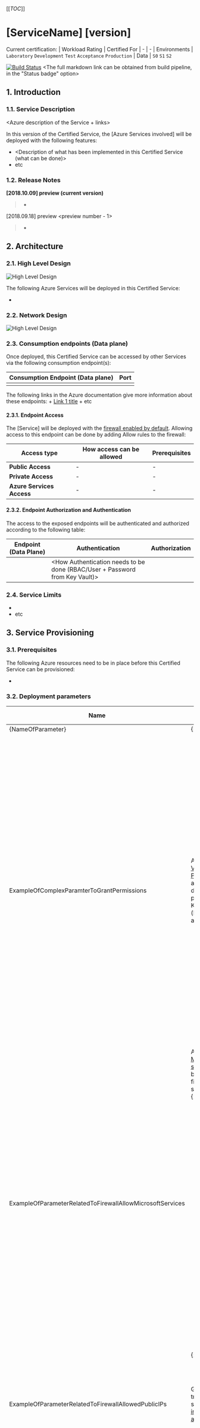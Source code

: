[[_TOC_]]

# [ServiceName] [version]

Current certification:
| Workload Rating | Certified For
| - | -
| Environments | `Laboratory` `Development` `Test` `Acceptance` `Production`
| Data | `S0` `S1` `S2`

[![Build Status](https://dev.azure.com/arq-des-repsol/CloudCompetenceCenter/_apis/build/status/Yaml/[ServiceName][version]?branchName=master)](https://dev.azure.com/arq-des-repsol/CloudCompetenceCenter/_build/latest?definitionId=xxx&branchName=master) <The full markdown link can be obtained from build pipeline, in the "Status badge" option>

## 1. Introduction

### 1.1. Service Description

<Azure description of the Service + links>

In this version of the Certified Service, the [Azure Services involved] will be deployed with the following features:

+ <Description of what has been implemented in this Certified Service (what can be done)>
+ etc

### 1.2. Release Notes

**[2018.10.09] <Certified Service Name> <Version> preview <preview number> (current version)**

> + <What has been implemented>

[2018.09.18] <Certified Service Name> <Version> preview <preview number - 1>

> + <What has been implemented>

## 2. Architecture

### 2.1. High Level Design

![High Level Design](<Link to High Level Diagram>)

The following Azure Services will be deployed in this Certified Service:

+ <Azure Services and link>

### 2.2. Network Design

![High Level Design](<Link to Network Diagram>)

### 2.3. Consumption endpoints (Data plane)

Once deployed, this Certified Service can be accessed by other Services via the following consumption endpoint(s):

| Consumption Endpoint (Data plane) | Port
| - | -
| <URL of the exposed Consumption endpoint> | <Port>

The following links in the Azure documentation give more information about these endpoints:
    + [Link 1 title](link-1)
    + etc

#### 2.3.1. Endpoint Access

The [Service] will be deployed with the [firewall enabled by default](link-to-firewall-related-documentation). Allowing access to this endpoint can be done by adding Allow rules to the firewall:

| Access type | How access can be allowed | Prerequisites
| - | - | -
| **Public Access** | - | -
| **Private Access** | - | -
| **Azure Services Access** | - | -

#### 2.3.2. Endpoint Authorization and Authentication

The access to the exposed endpoints will be authenticated and authorized according to the following table:

| Endpoint (Data Plane) | Authentication | Authorization
| - | - | -
| <URL of the consumption endpoint> | <How Authentication needs to be done (RBAC/User + Password from Key Vault)> | <How Authorization can be granted>

### 2.4. Service Limits

+ <What cannot be done in this version of the service>
+ etc

## 3. Service Provisioning

### 3.1. Prerequisites

The following Azure resources need to be in place before this Certified Service can be provisioned:

+ <Prerequisite>

### 3.2. Deployment parameters

| Name | Description | Type | Is mandatory | Default Value | Allowed Values | Limits | Schema | Notes
| - | - | - | - | - | - | - | - | -
| {NameOfParameter} | {Description} | {string | boolean | string[] | hashtable[] | etc } | {yes | no} | `{defaultvalue}` | `{value1}`, `{value2}`, `{etc}` | {Limits} | {Schema} | {Notes}
| ExampleOfComplexParamterToGrantPermissions | A list of [Key Vault Access Policies](https://docs.microsoft.com/en-us/azure/key-vault/key-vault-secure-your-key-vault#key-vault-access-policies) that will allow to grant data plane permissions on Key Vault Items (keys, secrets and certificates) | hashtable[] | no | - | - | - | Each element of the array is a hashtable that must meet the following schema: {::nomarkdown}<ul><li>**`"objectId"`**' : '*`"string"`*. The Email, Display Name or Object Id of the Azure AD principal to be granted with permissions</li><li>**`"permissions"`**`:`*`{hashtable}`*. A hashtable with the following elements:<ul><li>**`"keys"`**`:`*`"string"`*. The permissions to be granted to the [Key Vault keys](https://docs.microsoft.com/en-us/azure/key-vault/about-keys-secrets-and-certificates#key-access-control) (`get`, `list`, `update`, `create`, `import`, `delete`, `recover`, `backup`, `restore`, `decrypt`, `encrypt`, `unwrapKey`, `wrapKey`, `verify`, `sign`, `purge`, `all`)</li><li>**`"secrets"`**`:`*`"string"`*. The permissions to be granted to the [Key Vault secrets](https://docs.microsoft.com/en-us/azure/key-vault/about-keys-secrets-and-certificates#secret-access-control) (`get`, `list`, `set`, `delete`, `recover`, `backup`, `restore`, `purge`, `all`)</li><li>**`"certificates"`**`:`*`"string"`*. The permissions to be granted to the [Key Vault certificates](https://docs.microsoft.com/en-us/azure/key-vault/about-keys-secrets-and-certificates#certificate-access-control) (`get`, `list`, `update`, `create`, `import`, `delete`, `recover`, `backup`, `restore`, `managecontacts`, `manageissuers`, `getissuers`, `listissuers`, `setissuers`, `deleteissuers`, `purge`, `all`)</li><li>**`"storage"`**`:`*`"string"`*. The permissions to be granted to the [Managed Storage Account](https://docs.microsoft.com/en-us/azure/key-vault/about-keys-secrets-and-certificates#storage-account-access-control) (`get`, `list`, `update`, `delete`, `recover`, `backup`, `restore`, `set`, `regeneratekey`, `getsas`, `listsas`, `deletesas`, `setsas`, `purge`)</li></ul></li></ul>{:/} | E.g. of valid value: `[{"objectId" : "r.lopez@servexternos.repsol.com","permissions" : {"keys" : ["Get", "List"],"secrets" : ["Get","List"],"certificates" : ["Get","List"],"storage" : []}},{"objectId" : "4fc0433b-f6a1-4a90-b5f6-b59ac591d0f8","permissions" : {"keys" : ["Get","List"],"secrets" : ["List"],"certificates" : ["All"],"storage" : []}}]"`
| ExampleOfParameterRelatedToFirewallAllowMicrosoftServices | Allows [trusted Microsoft services](link-to-azure-documentation) to bypass the firewall.\nTrusted services include: {::nomarkdown}<ul><li>Azure Virtual Machine Deployment Service</li><li>Azure Resource Manager Template Deployment Service</li><li>Azure Disk Encryption volume encryption service</li><li>Azure Backup</li><li>Exchange Online</li><li>SharePoint Online</li><li>Azure Information Protection</li><li>Azure App Service: Web App</li><li>Azure SQL</li><li>Azure Storage</li><li>Azure Data Lake Storage</li></ul>{:/} | boolean | no | `false` | - | - | - | -
| ExampleOfParameterRelatedToFirewallAllowedPublicIPs | Grant access to traffic from specific public [internet IP address ranges](link-to-azure-documenation) | string[] | no | - | - | - | Each element of the array is a `string` that must meet one of the following formats: {::nomarkdown}<ul><li>Single IP (e.g. `"195.53.125.0"`)</li><li>CSV of IPs (e.g. `"195.53.125.0,195.53.125.120"`)</li><li>CIDR (e.g. `"195.53.125.0/24"`)</li><li>Range of IPs (e.g. `"195.55.119.5-195.55.119.60"`)</li></ul>{:/} | E.g. of valid value: `["195.53.125.0","195.53.125.0,195.53.125.120","195.53.125.0/24","195.55.119.5-195.55.119.60"]`
| ExampleOfParameterRelatedToFirewallAllowedSubnets | Grant access to traffic from specific [Azure virtual networks](link-to-azure-documentation) | hashtable[] | no | - | - | - | Each element of the array is a hashtable that must meet the following schema: {::nomarkdown}<ul><li>**`"VNetSubscriptionId"`**`:`*`"string"`*. The subscription of the Virtual Network to be allowed</li><li>**`"VNetResourceGroupName"`**`:`*`"string"`*. The Resource Group of the Virtual Network to be allowed</li><li>**`"VNetName"`**`:`*`"string"`*. The name of the Virtual Network to be allowed</li><li>**`"VNetSubnetName"`**`:`*`"string"`*. The name of the Subnet to be allowed</li></ul>{:/} | Prerrequisites: {::nomarkdown}<ul><li>The Virtual Network subnet must have the [`Azure Key Vault` service endpoint enabled](https://docs.microsoft.com/en-us/azure/virtual-network/virtual-network-service-endpoints-overview)</li><li>The Deployment Service principal must have the RBAC permission [`Microsoft.Network/JoinServicetoaSubnet` granted on the Virtual Network subnet](https://docs.microsoft.com/en-us/azure/role-based-access-control/resource-provider-operations#microsoftnetwork)</li></ul>{:/}E.g. of valid value: `[{"VNetSubscriptionId" : "0a25214f-ee52-483c-b96b-dc79f3227a6f","VNetResourceGroupName" : "EngineeringServiceTests","VNetName" : "testreleasevnet","VNetSubnetName" : "testreleasevnet",},{"VNetSubscriptionId" : "0a25214f-ee52-483c-b96b-dc79f3227a6f","VNetResourceGroupName" : "testsubnet10tests","VNetName" : "testvnet","VNetSubnetName" : "testsubvnet"}]`

The following parameters file serves as Schema for the parameters described in the table above

```json
JSON example parameters file
```

### 3.3. Outputs & Secrets

#### 3.3.1. Outputs

The following Outputs will be created as a result of Service Provisioning

| Output type | Variable default name | Parameter to customize the variable name | Schema | Description
| - | - | - | - | -
|  [Azure DevOps Release Variable](https://docs.microsoft.com/en-us/azure/devops/pipelines/release/variables?view=vsts&tabs=powershell#set-in-script) / Key Vault secret | CCCOutput-<serviceChars>-`{ServiceName}`-<variableDefaultName> | `ParameterName` | Comma-sepparated list of quoted IPs (e.g. `"192.168.2.1","10.0.0.2"`) | <Describe>

#### 3.3.2. Secrets

The following elements will be stored as Key Vault secrets

| Key Vault Name | Secret default name | Parameter to customize the secret name | Schema | Description
| - | - | - | - | -
`<ServiceName>`kv | CCCOutput-<serviceChars>-`<MySqlDatabaseName>`-<secretDefaultName> | `ParameterName` | Regular string (e.g. `Admin`) | Admin User of My SQL Server

### 3.4. Validated Use Cases

+ [[Use Case category] | [Use Case 1 title]](link-to-use-case-documentation-in-CCCSamples)
+ [[Use Case category] | [Use Case N title]](link-to-use-case-documentation-in-CCCSamples)

## 4. Service Decommissioning

### 4.1. Prerequisites

The following Azure resources need to be in place before this Certified Service can be decommissioned:

+ <Prerequisite>

### 4.2. Decommissioning parameters

| Name | Description | Type | Is mandatory | Default Value | Allowed Values | Limits | Schema | Notes
| - | - | - | - | - | - | - | - | -
| {NameOfParameter} | {Description} | {string | boolean | string[] | hashtable[] | etc } | {yes | no} | `{defaultvalue}` | `{value1}`, `{value2}`, `{etc}` | {Limits} | {Schema} | {Notes}

The following parameters file serves as Schema for the parameters described in the table above

```json
JSON example parameters file
```

## 5. Security Framework: Digital Case Responsibilities

### 5.1. Responsibilities for S0 rated workloads

The Digital Case must implement the following controls for S0 rated workloads. The rest of the controls are covered by using this Certified Service:

| ID | Control Name | How
| - | - | -
| F1 | IAM on all accounts and resources | <copy content of column 'Who is accountable' of Service Description document. If this control is not responsibility of the Digital Case, remove>
| F2 | Owner/cost tagging for all resources | <copy content of column 'Who is accountable' of Service Description document. If this control is not responsibility of the Digital Case, remove>
| F3 | Platform Audit Logs & Platform Security Monitoring | <copy content of column 'Who is accountable' of Service Description document. If this control is not responsibility of the Digital Case, remove>
| F4 | Monitor and assess updated CSP Service Terms and Audit Reports | <copy content of column 'Who is accountable' of Service Description document. If this control is not responsibility of the Digital Case, remove>
| F5 | Virus/Malware protection | <copy content of column 'Who is accountable' of Service Description document. If this control is not responsibility of the Digital Case, remove>
| F6 | CSP Public Names | <copy content of column 'Who is accountable' of Service Description document. If this control is not responsibility of the Digital Case, remove>

### 5.2. Responsibilities for S1 rated workloads

The Digital Case must implement the following controls for S1 rated workloads. The rest of the controls are covered by using this Certified Service:

| ID | Control Name | How
| - | - | -
| S1-1 | MFA on all user accounts | <copy content of column 'Who is accountable' of Service Description document. If this control is not responsibility of the Digital Case, remove>
| S1-2 | Infrastructure as code | <copy content of column 'Who is accountable' of Service Description document. If this control is not responsibility of the Digital Case, remove>
| S1-3 | Declarative configuration management | <copy content of column 'Who is accountable' of Service Description document. If this control is not responsibility of the Digital Case, remove>
| S1-4 (N1) | Control routing path and monitor outbound traffic from CSP Private to CSP Public and/or internet. | <copy content of column 'Who is accountable' of Service Description document. If this control is not responsibility of the Digital Case, remove>
| S1-4 (N2) | Control routing path and monitor outbound from CSP Private to Repsol On-premises | <copy content of column 'Who is accountable' of Service Description document. If this control is not responsibility of the Digital Case, remove>
| S1-4 (N3) | Control routing path and monitor inbound traffic from CSP Public to Repsol private networks | <copy content of column 'Who is accountable' of Service Description document. If this control is not responsibility of the Digital Case, remove>
| S1-4 (N4) | Control routing path and monitor inbound traffic from Internet to CSP Public  | <copy content of column 'Who is accountable' of Service Description document. If this control is not responsibility of the Digital Case, remove>
| S1-4 (N5) | Allow only desired network protocols from Internet | <copy content of column 'Who is accountable' of Service Description document. If this control is not responsibility of the Digital Case, remove>
| S1-4 (N6) | Control routing path and monitor between CSP Services | <copy content of column 'Who is accountable' of Service Description document. If this control is not responsibility of the Digital Case, remove>
| S1-5 | Only Repsol approved & authorized services can be deployed | <copy content of column 'Who is accountable' of Service Description document. If this control is not responsibility of the Digital Case, remove>
| S1-6 | Only vendor supported OS and application versions | <copy content of column 'Who is accountable' of Service Description document. If this control is not responsibility of the Digital Case, remove>
| S1-7 | Automated & enforced patch Management | <copy content of column 'Who is accountable' of Service Description document. If this control is not responsibility of the Digital Case, remove>
| S1-8 | Periodic vulnerability scanning (including credential based) | <copy content of column 'Who is accountable' of Service Description document. If this control is not responsibility of the Digital Case, remove>
| S1-9 (D1) | Encrypt data in transit over public interconnections | <copy content of column 'Who is accountable' of Service Description document. If this control is not responsibility of the Digital Case, remove>
| S9 (D2) | Encrypt data at rest | <copy content of column 'Who is accountable' of Service Description document. If this control is not responsibility of the Digital Case, remove>
| S9 (D3) | Data Leakage must be prevented | <copy content of column 'Who is accountable' of Service Description document. If this control is not responsibility of the Digital Case, remove>
| S10 (A1) | Security & Event Monitoring and event correlation incl. Application Audit Logs | <copy content of column 'Who is accountable' of Service Description document. If this control is not responsibility of the Digital Case, remove>
| S10 (A2) | Guarantee the integrity of cloud events on CSP | <copy content of column 'Who is accountable' of Service Description document. If this control is not responsibility of the Digital Case, remove>
| S11 | Secure applications on application level, use ASE if application level security is not guarantee | <copy content of column 'Who is accountable' of Service Description document. If this control is not responsibility of the Digital Case, remove>
| S12 | Non-Used environments should be deleted | <copy content of column 'Who is accountable' of Service Description document. If this control is not responsibility of the Digital Case, remove>

### 5.3. Responsibilities for S2 rated workloads

The Digital Case must implement the following controls for S2 rated workloads. The rest of the controls are covered by using this Certified Service:

| ID | Control Name | How
| - | - | -
| S2-1 | Isolation on application network tier level (single application containment) by exception only | <copy content of column 'Who is accountable' of Service Description document. If this control is not responsibility of the Digital Case, remove>
| S2-2 | Secure Service publishing (Layer 7 inspection) | <copy content of column 'Who is accountable' of Service Description document. If this control is not responsibility of the Digital Case, remove>
| S2-3 | Application security events (e.g. modified security settings) and exceptions must be logged | <copy content of column 'Who is accountable' of Service Description document. If this control is not responsibility of the Digital Case, remove>
| S2-4 | Encrypt data in transit over public and private interconnections | <copy content of column 'Who is accountable' of Service Description document. If this control is not responsibility of the Digital Case, remove>
| S2-5 | Use trusted registries for containers images | <copy content of column 'Who is accountable' of Service Description document. If this control is not responsibility of the Digital Case, remove>

## 6. Service Operation

### 6.1. Monitoring

The Devops Operator must be able to access to the logs stored in the centralized StorageAccount used for Application Logs (App Insights and App Services).

The guidance to understand how this logs can be consumed can be found in the wiki of the [cccsamples01](https://repsol-digital-team.visualstudio.com/CCCSamples01/_wiki/wikis/CCC%20Samples?pagePath=%2FWelcome&pageId=890&wikiVersion=GBwikiMaster) Azure DevOps project

The following Logs and Metrics will be sent to the Log Analytics workspace for Acceptance and Production environments

| Azure Service | Log Kind | Log / Metric / Where
| - | - | -
| [Azure Service 1] | [Diagnostics Logs](link to azure related documentation) | [<Log Name 1> ](link to azure related documentation)
| - | | [<Log 2>](link to azure related documentation)
| - | [Metrics](link to azure related documentation) | [<Metric Name 1>](link to azure related documentation)
| - | - | [<Metric Name 2>](link to azure related documentation)
| [Azure Service 2] | [Diagnostics Logs](link to azure related documentation) | [<Log Name 1> ](link to azure related documentation)
| - | - | [<Log 2>](link to azure related documentation)
| - | [Metrics](link to azure related documentation) | [<Metric Name 1>](link to azure related documentation)
| - | - | [<Metric Name 2>](link to azure related documentation)

### 6.2. Alerts

> For this Service, the following Alerts will be configured to be automatically received by the DevOps Operators:

| Alert name | Condition | Alert Description  | Action
| - | - | - | -
| <alert name> | <Define per alert> | <Define per alert what the alert means when the condition is triggered> | <Suggested Action>

> Suggested alerts to be created by the ADT

| Alert name | Condition | Alert Description  | Action
| - | - | - | -
| <alert name> | <Define per alert> | <Define per alert what the alert means when the condition is triggered> | <Suggested Action>

### 6.3. Scale-out and Scale-up

<Describe how the service can be scaled, and add links to Azure related documentation>

> The following parameters will allow configuring scaling operations via Release Pipeline:

| Service Deployment parameter | Scale operation kind
| - | -
| <parameter name> | -

### 6.4. Configure Backups

<Describe Backup configuration for the Azure Service>

> The following parameters will allow to configure backups via Release Pipeline:

| Service Deployment parameter | Notes
| - | -
| <parameter name> | -

> Summary of backup options for this service

| Backup  option | Frequency | retention | type of storage | Need specific configuration by ADT
| - | - | - | - | -
| <e.g. Premium/LTR>  | <e.g. 5-10 minutes> | <e.g. 35 days> | <internal/external> | <no>

### 6.5. Restore Backups

<Describe Restore operation for the Azure Service>

> Restore Operations will be done via (Operational Tasks by the DevOps Operator | Service Request | Automated Tasks)

### 6.6. Key Rotation

<Describe Key Rotation operation for the Azure Service>

To perform this action, there is an Azure DevOps task which rotates all existing API keys. The task has the following parameters:

| Name | Description | Type | Is mandatory | Default Value | Allowed Values | Limits | Schema | Notes
| - | - | - | - | - | - | - | - | -
| {NameOfParameter} | {Description} | {string | boolean | string[] | hashtable[] | etc } | {yes | no} | `{defaultvalue}` | `{value1}`, `{value2}`, `{etc}` | {Limits} | {Schema} | {Notes}

### 6.7. High Availability

The table below describes what SLAs are provided in Azure for the Azure Services which make up this Service:

| Azure Service(s) | SLA | Conditions or limitations for guaranteeing SLA
| - | - | -
| <Azure service name> | <copy from Azure doc> <add azure link to documentation (See at [https://azure.microsoft.com/en-us/support/legal/sla/](https://azure.microsoft.com/en-us/support/legal/sla/))> | <copy from Azure doc>

<Describe how the Service can be configured with High Availability, and how it is recovered in case of an infrastructure failure.>

> The following parameters will allow to configure High Availability for the Service via Release Pipeline:

| Service Deployment parameter | Notes
| - | -
| <parameter name> | -

> High Availability can be configured via (Operational Tasks by the DevOps Operator | Service Request | Automated Tasks)

### 6.8. Disaster Recovery

<Describe how the Service can be configured across Zones (preferred) or Regions, and how it can be recovered in case of a Zone or Region infrastructure failure.>

> The following parameters will allow to configured across Zones via Release Pipeline:

| Service Deployment parameter | Notes
| - | -
| <parameter name> | -

> In case of failure, Recovery can be done via (Operational Tasks by the DevOps Operator | Service Request | Automated Tasks)
> Summary of Disaster Recovery options, either provided by certified service or managed by ADT team.

| DR option | RTO | RPO | Requires manual intervention | Implementation complexity | Additional cost impact
| - | - | - | - | - | -
| <Microsoft-initiated failover/DevOps ADT initiated> | <e.g. 2 - 26 hours> | <yes/no> |  <e.g.2 hours> | <Low/Medium/High> | <e.g. None/x2 cost of service>

### 6.9. Operational Tasks done from release pipelines

Certain Operations can be done directly from the release pipeline using Infrastructure as Code.

The operations listed below can be done by the Release Manager or by the DevOps Operator if the Release Manager grants the necessary permissions in the release pipeline. [More info](https://docs.microsoft.com/en-us/azure/devops/pipelines/policies/permissions?view=azure-devops#release-permissions).

> The following Operational Tasks will be enabled from Release Pipeline:

| Operational Task name | Parameter | Description
| - | - | -
| <operation name> | `parameterName` | <describe>

### 6.10. Operational Tasks done by Azure DevOps Operator role (ADT)

The DevOps Operator will receive permissions in the Acceptance and Production environments so that certain Operational Tasks can be done through different management tools.

> The following Operational Tasks will be enabled for the DevOps Operator:

| Operational Task name | Endpoint | Description | Tool Used | periodicity
| - | - | - | - | -
| <operation name> | <endpoint>  | <describe> | <Tool name:  link to internal doc / Microsoft doc> | <Once/Continuous/Periodic(daily-monthly)/OnDemand>

### 6.11. Update, upgrades and patching

> Azure PaaS services generally auto-updates by itself transparently, but sometimes if there are backward compatibility issues, service outage or other risks, some programatic or manual steps are needed.

## 7. Service Requests

> The following Service Requests can be asked to the Cloud Competence Center via mail to [cloudcompetencecenter@repsol.com](mailto:cloudcompetencecenter@repsol.com)

| Service Request name | Description | Notes
| - | - | -
| <request name> | <describe> | <notes>

## 8. Automated Tasks

> The following Automated Tasks related to this Service will be configured to run on a scheduled basis and will affect to this Service:

| Automated Task name | Description | Schedule| Notes
| - | - | - | -
| <task name> | <describe> | <schedule> | <notes>

## 9. Feedback

We are happy to receive any feedback you might have, about the service itself or this documentation, in order to continuously improve our certified services.

Please use [this channel](https://forms.office.com/Pages/ResponsePage.aspx?id=TyElClLuPEi5a9x58yJ6bwy-KeWIQ1xBt-SwsoQR8x9UME85WUNSNjNORDNLMDlKQlQ1NjVUVjVHWSQlQCN0PWcu) to tell us what you think.
